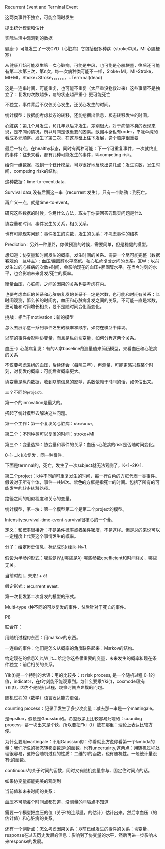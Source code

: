 Recurrent Event and Terminal Event

这两类事件不独立，可能会同时发生

提出统计模型和估计

实际生活中观测到的数据



健康-》可能发生了一次CVD（心脏病）它包括很多种病（stroke中风，MI 心肌梗塞）

从健康开始可能发生第一次心脏病，可能是中风，也可能是心肌梗塞，往后还可能有第二次第三次，第n次，每一次病种类可能不一样，Stoke+MI，MI+Stroke，MI+MI，Stroke+Stroke，。。。。。，+Terminal(dead)

这是一连串时间，可能重复，也可能不重复（太严重没抢救过来）这些事情不是独立了：复发的次数越多，病的状态越严重-》更可能死亡

不独立，事件背后不仅仅关心发生，还关心发生的时间。

统计模型：数据能考虑状态的转移，还能挖掘出信息，状态转移发生的时间。

心脏病：第几个月发生，和几年以后才发生，差别很大。对于病情本身的表现来说，是不同的情况。所以时间是很重要的因素。数据本身也有order，不能单纯的看成多元顺序。发生了第二次，在这基础上往下发展，这个顺序很重要

最后一特点，在healthy状态，同时有两种可能：下一个可重复事件，一次就终止的事件：往未来看，都有几种可能发生的事件，叫competing risk。

给你一组数据，找到一个统计模型，可以很好地反映出这几点：发生次数，发生时间，competing risk的结构。

这种数据：time-to-event data.

Survival data,没有后面这一串（recurrent 发生），只有一个路劲：到死亡。

再广义一点，就是time-to-event。

研究这些数据的时候，你用什么方法，取决于你要回答的现实问题是什么

协变量和时间，事件发生的关系，相关关系。

也有可能现实问题：事件发生的次数，发生的关系：不考虑事件的结构

Prediction：另外一种思路，你做预测的时候，需要简单，但是稳健的模型。

想知道：协变量和时间发生的概率，发生时间的关系。需要一个尽可能完整（数据客观的一些特点）：血压/胆固醇水平高低，和心脏病复发之间的关系。医学：以前发生过的心脏病的次数+时间，会影响现在的血压+胆固醇水平。在当今时刻的水平，也会影响未来复发/死亡的概率。

衡量血压，心脏病，之间的因果的关系也要考虑在内。

也要考虑血压的关系和心脏病复发的关系不一定是常数，也可能和时间有关系：长时间观测，那么长的时间内，血压和心脏病复发之间的关系，不可能一直是常数，更可能和时间增长相关，是不是随时间变化而变化。

挑战：相当于motivation：新的模型

怎么去展示这一系列事件发生的概率和顺序，如何在模型中体现。

以前的事件会影响协变量，而且是纵向协变量，如何分析这两个关系。

血压-》心脏病复发：有的人拿baseline的测量值来简历模型，来看血压和心脏病的关系

不仅要考虑进组的血压，后续还会（每隔三年），再测量，可能更感兴趣某个时刻，对复发的概率：可能后者概率更大。

协变量是纵向数据，收到以前信息的影响，系数依赖于时间的话，如何估出来。

三个不同的project。

第一个的innovation是最大的。

搭起了统计模型去解决这些问题。

第一个工作：第一个复发的心脏病：stroke$\times n$,

第二个：不同种类可以复发的时间：stroke+MI

第三个：变量选择：协变量和事件的关系：血压~心脏病的risk是否随时间变化。

0-1-...k k次复发，同一种事件。

下面是terminal的，死亡，发生了一次subject就无法观测了，K+1~2K+1.



第二个project：k种不同的可重复发生的时间，每一行白色的方框代表一类事件。假设对于所有个体，事件一共M次。紫色的方框是指死亡的时间。包括了所有的可能发生的状态转移路径。

路径之间的相似程度和关心的变量。



统计模型，第一块：第一个模型第二个是第二个project的模型。

Intensity:survival-time-event-survival很核心的一个量。

定义：和概率很接近：不是条件概率或者条件密度，不是这样。但是总的来说可以一定程度上代表这个事情发生的概率。

分子：给定历史信息，标记成$S_i(t)$到k-》k+1.

假设为半参的形式：哪些是$W_it$,哪些是$X_it$ 哪些参数coefficient和时间相关，哪些无关。

当前时刻t，未来$t+\delta t$

假定形式：recurrent event。

第一次复发第二次复发的模型的形式。

Multi-type k种不同的可以复发的事件，然后针对于死亡的事件。

P8

联合在：

用随机过程的东西：用markov的东西。

一连串的事件：他们是怎么从概率的角度联系起来：Markov的结构。

给定现在的信息X_it,W_it....给定你这些很重要的变量，未来发生的概率和现在条件独立：前后相关的关系。

Yik(t)是一个特别的术语：用的比较多：at risk process, 是一个随机过程 0-1的值，indicator，在t时刻能不能观察到。为什么要乘Yki(t)，coxmodel没有Yki(t)，因为不是随机过程，观察时间点建模的问题。

随机过程的（数学）语言表达能力更强。

counting process：记录了发生了多少次变量：减去那一串是一个martingale。

是epsilon，假设是Gaussian的。希望数学上比较容易处理的：counting process- 那一块出来是个鞅，所以要把Yki（t）放在那里：理论上表达比较方便。

为什么要用martingale：不用Gaussian的：你看就比方说你看第一个lambda的量：我们所说的状态转移函数是t的函数，也有uncertainty,这两点：用随机过程处理很容易，这符合随机过程的性质：二维的t的函数，也有随机性。一般统计量没有t的函数。

continuous的关于时间的函数，同时又有随机变量参与，固定住时间点的话。

如果协变量都能完美的观测到

当前值和未来时间的关系：

血压不可能每个时间点都知道，没测量的间隔点不知道

需要一个模型把血压的值（关于t的连续量，的估计）估计出来。然后拿血压（的估计值）和心脏病的关系。

还有一个创新点：怎么考虑因果关系：以前已经发生的事件的关系：协变量，response在过去历史发展的信息：影响到了协变量的水平，然后再进一步影响未来response的发展。

